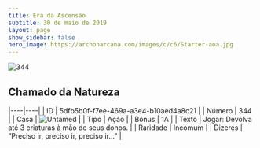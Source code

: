 ```yaml
---
title: Era da Ascensão
subtitle: 30 de maio de 2019
layout: page
show_sidebar: false
hero_image: https://archonarcana.com/images/c/c6/Starter-aoa.jpg
---
```


![344](https://cdn.keyforgegame.com/media/card_front/pt/435_344_737MVJCQ3RP3_pt.png)

## Chamado da Natureza

|----|----|
| ID | 5dfb5b0f-f7ee-469a-a3e4-b10aed4a8c21 |
| Número | 344 |
| Casa | ![Untamed](https://archonarcana.com/images/thumb/b/bd/Untamed.png/22px-Untamed.png "Indomados") |
| Tipo | Ação |
| Bônus | 1A |
| Texto | Jogar: Devolva até 3 criaturas à mão de seus donos. |
| Raridade | Incomum |
| Dizeres | ”Preciso ir, preciso ir, preciso ir…” |
